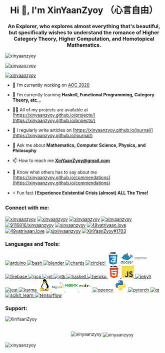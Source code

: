 <h1 align="center">Hi 👋, I'm XinYaanZyoy （心言自由）</h1>
<h3 align="center">An Explorer, who explores almost everything that's beautiful, but specifically wishes to understand the romance of Higher Category Theory, Higher Computation, and Homotopical Mathematics.</h3>

<p align="left"> <img src="https://komarev.com/ghpvc/?username=xinyaanzyoy&label=Profile%20views&color=0e75b6&style=flat" alt="xinyaanzyoy" /> </p>

<p align="left"> <a href="https://github.com/ryo-ma/github-profile-trophy"><img src="https://github-profile-trophy.vercel.app/?username=xinyaanzyoy" alt="xinyaanzyoy" /></a> </p>

<p align="left"> <a href="https://twitter.com/xinyaanzyoy" target="blank"><img src="https://img.shields.io/twitter/follow/xinyaanzyoy?logo=twitter&style=for-the-badge" alt="xinyaanzyoy" /></a> </p>

- 🔭 I’m currently working on [AOC 2020](https://github.com/XinYaanZyoy/AoC2020XYZ)

- 🌱 I’m currently learning **Haskell, Functional Programming, Category Theory, etc...**

- 👨‍💻 All of my projects are available at [https://xinyaanzyoy.github.io/projects/](https://xinyaanzyoy.github.io/projects/)

- 📝 I regularly write articles on [https://xinyaanzyoy.github.io/journal/](https://xinyaanzyoy.github.io/journal/)

- 💬 Ask me about **Mathematics, Computer Science, Physics, and Philosophy**

- 📫 How to reach me **XinYaanZyoy@gmail.com**

- 📄 Know what others has to say about me [https://xinyaanzyoy.github.io/commendations](https://xinyaanzyoy.github.io/commendations)

- ⚡ Fun fact **I Experience Existential Crisis (almost) ALL The Time!**

<h3 align="left">Connect with me:</h3>
<p align="left">
<a href="https://codepen.io/xinyaanzyoy" target="blank"><img align="center" src="https://raw.githubusercontent.com/rahuldkjain/github-profile-readme-generator/master/src/images/icons/Social/codepen.svg" alt="xinyaanzyoy" height="30" width="40" /></a>
<a href="https://dev.to/xinyaanzyoy" target="blank"><img align="center" src="https://cdn.jsdelivr.net/npm/simple-icons@3.0.1/icons/dev-dot-to.svg" alt="xinyaanzyoy" height="30" width="40" /></a>
<a href="https://twitter.com/xinyaanzyoy" target="blank"><img align="center" src="https://raw.githubusercontent.com/rahuldkjain/github-profile-readme-generator/master/src/images/icons/Social/twitter.svg" alt="xinyaanzyoy" height="30" width="40" /></a>
<a href="https://linkedin.com/in/xinyaanzyoy" target="blank"><img align="center" src="https://raw.githubusercontent.com/rahuldkjain/github-profile-readme-generator/master/src/images/icons/Social/linked-in-alt.svg" alt="xinyaanzyoy" height="30" width="40" /></a>
<a href="https://stackoverflow.com/users/9116816/xinyaanzyoy" target="blank"><img align="center" src="https://raw.githubusercontent.com/rahuldkjain/github-profile-readme-generator/master/src/images/icons/Social/stack-overflow.svg" alt="9116816/xinyaanzyoy" height="30" width="40" /></a>
<a href="https://kaggle.com/xinyaanzyoy" target="blank"><img align="center" src="https://raw.githubusercontent.com/rahuldkjain/github-profile-readme-generator/master/src/images/icons/Social/kaggle.svg" alt="xinyaanzyoy" height="30" width="40" /></a>
<a href="https://fb.com/49yatriyaan.love" target="blank"><img align="center" src="https://raw.githubusercontent.com/rahuldkjain/github-profile-readme-generator/master/src/images/icons/Social/facebook.svg" alt="49yatriyaan.love" height="30" width="40" /></a>
<a href="https://instagram.com/49yatriyaan.love" target="blank"><img align="center" src="https://raw.githubusercontent.com/rahuldkjain/github-profile-readme-generator/master/src/images/icons/Social/instagram.svg" alt="49yatriyaan.love" height="30" width="40" /></a>
<a href="https://medium.com/@xinyaanzyoy" target="blank"><img align="center" src="https://raw.githubusercontent.com/rahuldkjain/github-profile-readme-generator/master/src/images/icons/Social/medium.svg" alt="@xinyaanzyoy" height="30" width="40" /></a>
<a href="https://discord.gg/XinYaanZyoy#1703" target="blank"><img align="center" src="https://raw.githubusercontent.com/rahuldkjain/github-profile-readme-generator/master/src/images/icons/Social/discord.svg" alt="XinYaanZyoy#1703" height="30" width="40" /></a>
</p>

<h3 align="left">Languages and Tools:</h3>
<p align="left"> <a href="https://www.arduino.cc/" target="_blank"> <img src="https://cdn.worldvectorlogo.com/logos/arduino-1.svg" alt="arduino" width="40" height="40"/> </a> <a href="https://www.gnu.org/software/bash/" target="_blank"> <img src="https://www.vectorlogo.zone/logos/gnu_bash/gnu_bash-icon.svg" alt="bash" width="40" height="40"/> </a> <a href="https://www.blender.org/" target="_blank"> <img src="https://download.blender.org/branding/community/blender_community_badge_white.svg" alt="blender" width="40" height="40"/> </a> <a href="https://www.chartjs.org" target="_blank"> <img src="https://www.chartjs.org/media/logo-title.svg" alt="chartjs" width="40" height="40"/> </a> <a href="https://circleci.com" target="_blank"> <img src="https://www.vectorlogo.zone/logos/circleci/circleci-icon.svg" alt="circleci" width="40" height="40"/> </a> <a href="https://www.w3schools.com/css/" target="_blank"> <img src="https://raw.githubusercontent.com/devicons/devicon/master/icons/css3/css3-original-wordmark.svg" alt="css3" width="40" height="40"/> </a> <a href="https://www.docker.com/" target="_blank"> <img src="https://raw.githubusercontent.com/devicons/devicon/master/icons/docker/docker-original-wordmark.svg" alt="docker" width="40" height="40"/> </a> <a href="https://expressjs.com" target="_blank"> <img src="https://raw.githubusercontent.com/devicons/devicon/master/icons/express/express-original-wordmark.svg" alt="express" width="40" height="40"/> </a> <a href="https://firebase.google.com/" target="_blank"> <img src="https://www.vectorlogo.zone/logos/firebase/firebase-icon.svg" alt="firebase" width="40" height="40"/> </a> <a href="https://cloud.google.com" target="_blank"> <img src="https://www.vectorlogo.zone/logos/google_cloud/google_cloud-icon.svg" alt="gcp" width="40" height="40"/> </a> <a href="https://git-scm.com/" target="_blank"> <img src="https://www.vectorlogo.zone/logos/git-scm/git-scm-icon.svg" alt="git" width="40" height="40"/> </a> <a href="https://www.gtk.org/" target="_blank"> <img src="https://upload.wikimedia.org/wikipedia/commons/7/71/GTK_logo.svg" alt="gtk" width="40" height="40"/> </a> <a href="https://www.haskell.org/" target="_blank"> <img src="https://upload.wikimedia.org/wikipedia/commons/1/1c/Haskell-Logo.svg" alt="haskell" width="40" height="40"/> </a> <a href="https://heroku.com" target="_blank"> <img src="https://www.vectorlogo.zone/logos/heroku/heroku-icon.svg" alt="heroku" width="40" height="40"/> </a> <a href="https://www.w3.org/html/" target="_blank"> <img src="https://raw.githubusercontent.com/devicons/devicon/master/icons/html5/html5-original-wordmark.svg" alt="html5" width="40" height="40"/> </a> <a href="https://developer.mozilla.org/en-US/docs/Web/JavaScript" target="_blank"> <img src="https://raw.githubusercontent.com/devicons/devicon/master/icons/javascript/javascript-original.svg" alt="javascript" width="40" height="40"/> </a> <a href="https://jekyllrb.com/" target="_blank"> <img src="https://www.vectorlogo.zone/logos/jekyllrb/jekyllrb-icon.svg" alt="jekyll" width="40" height="40"/> </a> <a href="https://jestjs.io" target="_blank"> <img src="https://www.vectorlogo.zone/logos/jestjsio/jestjsio-icon.svg" alt="jest" width="40" height="40"/> </a> <a href="https://karma-runner.github.io/latest/index.html" target="_blank"> <img src="https://raw.githubusercontent.com/detain/svg-logos/780f25886640cef088af994181646db2f6b1a3f8/svg/karma.svg" alt="karma" width="40" height="40"/> </a> <a href="https://www.linux.org/" target="_blank"> <img src="https://raw.githubusercontent.com/devicons/devicon/master/icons/linux/linux-original.svg" alt="linux" width="40" height="40"/> </a> <a href="https://www.mysql.com/" target="_blank"> <img src="https://raw.githubusercontent.com/devicons/devicon/master/icons/mysql/mysql-original-wordmark.svg" alt="mysql" width="40" height="40"/> </a> <a href="https://www.nginx.com" target="_blank"> <img src="https://raw.githubusercontent.com/devicons/devicon/master/icons/nginx/nginx-original.svg" alt="nginx" width="40" height="40"/> </a> <a href="https://nodejs.org" target="_blank"> <img src="https://raw.githubusercontent.com/devicons/devicon/master/icons/nodejs/nodejs-original-wordmark.svg" alt="nodejs" width="40" height="40"/> </a> <a href="https://opencv.org/" target="_blank"> <img src="https://www.vectorlogo.zone/logos/opencv/opencv-icon.svg" alt="opencv" width="40" height="40"/> </a> <a href="https://www.python.org" target="_blank"> <img src="https://raw.githubusercontent.com/devicons/devicon/master/icons/python/python-original.svg" alt="python" width="40" height="40"/> </a> <a href="https://pytorch.org/" target="_blank"> <img src="https://www.vectorlogo.zone/logos/pytorch/pytorch-icon.svg" alt="pytorch" width="40" height="40"/> </a> <a href="https://www.qt.io/" target="_blank"> <img src="https://upload.wikimedia.org/wikipedia/commons/0/0b/Qt_logo_2016.svg" alt="qt" width="40" height="40"/> </a> <a href="https://scikit-learn.org/" target="_blank"> <img src="https://upload.wikimedia.org/wikipedia/commons/0/05/Scikit_learn_logo_small.svg" alt="scikit_learn" width="40" height="40"/> </a> <a href="https://www.tensorflow.org" target="_blank"> <img src="https://www.vectorlogo.zone/logos/tensorflow/tensorflow-icon.svg" alt="tensorflow" width="40" height="40"/> </a> </p>

<h3 align="left">Support:</h3>
<p><a href="https://www.buymeacoffee.com/XinYaanZyoy"> <img align="left" src="https://cdn.buymeacoffee.com/buttons/v2/default-yellow.png" height="50" width="210" alt="XinYaanZyoy" /></a></p><br><br>

<p><img align="left" src="https://github-readme-stats.vercel.app/api/top-langs?username=xinyaanzyoy&show_icons=true&locale=en&layout=compact" alt="xinyaanzyoy" /></p>

<p>&nbsp;<img align="center" src="https://github-readme-stats.vercel.app/api?username=xinyaanzyoy&show_icons=true&locale=en" alt="xinyaanzyoy" /></p>

<p><img align="center" src="https://github-readme-streak-stats.herokuapp.com/?user=xinyaanzyoy&" alt="xinyaanzyoy" /></p>
